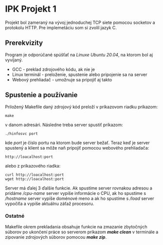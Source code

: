 # IPK Projekt 1
Projekt bol zameraný na vývoj jednoduchej TCP siete pomocou 
socketov a protokolu HTTP. Pre implemetáciu som si zvolil  jazyk C.

## Prerekvizity
Program je odporúčané spúšťať na *Linuxe Ubuntu 20.04*, na 
ktorom bol aj vyvíjaný.

* GCC - preklad zdrojového kódu, ak nie je
* Linux terminál - preloženie, spustenie alebo pripojenie 
    sa na server
* Webový prehliadač - umožnuje sa pripojiť aj takto


## Spustenie a používanie
Priložený Makefile daný zdrojový kód preloží v príkazovom riadku
príkazom:
````
make
````
v danom adresári. Následne treba server spustiť príkazom:
```
./hinfosvc port
```

kde *port* je číslo portu na ktorom bude server bežať.
Teraz keď je server spustený a klient sa môže naň pripojiť
pomocou webového prehliadača:
```
http://loacalhost:port
```
alebo z príkazového riadka:
```
curl http://loacalhost:port
wget http://loacalhost:port
```

Server má ďalej 3 ďalšie funkcie. Ak spustíme server rovnakou
adresou a pridáme */cpu-name* server vypíše informácie o CPU,
ak ho spustíme s */hostname* server vypíše doménové meno a
ak ho spustíme s */load* server vypočíťa a vypíše aktuálnu
záťaž procesoru.

### Ostatné
Makefile okrem prekladania obsahuje funkcie na zmazanie
zbytočných súborov po ukončení práce so serverom príkazom ***make
clean*** v terminále a zipovanie zdrojových súborov pomocou
***make zip***.